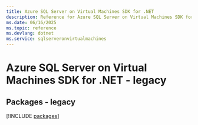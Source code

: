 ```yaml
---
title: Azure SQL Server on Virtual Machines SDK for .NET
description: Reference for Azure SQL Server on Virtual Machines SDK for .NET
ms.date: 06/16/2025
ms.topic: reference
ms.devlang: dotnet
ms.service: sqlserveronvirtualmachines
---
```

# Azure SQL Server on Virtual Machines SDK for .NET - legacy
## Packages - legacy
[!INCLUDE [packages](sql-server-on-virtual-machines-index.md)]